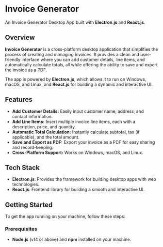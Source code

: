 # Invoice Generator

An Invoice Generator Desktop App built with **Electron.js** and **React.js**.

## Overview

**Invoice Generator** is a cross-platform desktop application that simplifies the process of creating and managing invoices. It provides a clean and user-friendly interface where you can add customer details, line items, and automatically calculate totals, all while offering the ability to save and export the invoice as a PDF.

The app is powered by **Electron.js**, which allows it to run on Windows, macOS, and Linux, and **React.js** for building a dynamic and interactive UI.

## Features

- **Add Customer Details:** Easily input customer name, address, and contact information.
- **Add Line Items:** Insert multiple invoice line items, each with a description, price, and quantity.
- **Automatic Total Calculation:** Instantly calculate subtotal, tax (if applicable), and the total amount.
- **Save and Export as PDF:** Export your invoice as a PDF for easy sharing and record-keeping.
- **Cross-Platform Support:** Works on Windows, macOS, and Linux.

## Tech Stack

- **Electron.js**: Provides the framework for building desktop apps with web technologies.
- **React.js**: Frontend library for building a smooth and interactive UI.

## Getting Started

To get the app running on your machine, follow these steps:

### Prerequisites

- **Node.js** (v14 or above) and **npm** installed on your machine.
  
